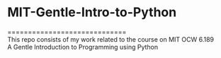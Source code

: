 # MIT-Gentle-Intro-to-Python <br>
============================= <br>
This repo consists of my work related to the course on MIT OCW 6.189<br>
A Gentle Introduction to Programming using Python
